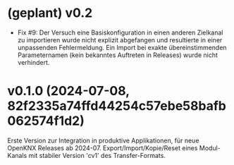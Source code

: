 # (geplant) v0.2

* Fix #9: 
  Der Versuch eine Basiskonfiguration in einen anderen Zielkanal zu importieren wurde nicht explizit abgefangen 
  und resultierte in einer unpassenden Fehlermeldung. 
  Ein Import bei exakte übereinstimmenden Parameternamen (kein bekanntes Auftreten in Releases) wurde nicht verhindert.  

# v0.1.0 (2024-07-08, 82f2335a74ffd44254c57ebe58bafb062574f1d2)

Erste Version zur Integration in produktive Applikationen, für neue OpenKNX Releases ab 2024-07.
Export/Import/Kopie/Reset eines Modul-Kanals mit stabiler Version 'cv1' des Transfer-Formats.
